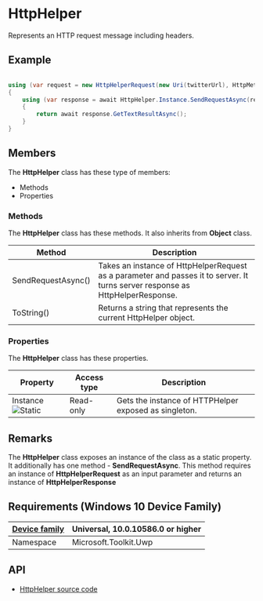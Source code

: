 # HttpHelper

Represents an HTTP request message including headers. 

## Example

```csharp

using (var request = new HttpHelperRequest(new Uri(twitterUrl), HttpMethod.Post))
{
    using (var response = await HttpHelper.Instance.SendRequestAsync(request))
    {
        return await response.GetTextResultAsync();
    }
}

```

## Members

The **HttpHelper** class has these type of members:

* Methods
* Properties

### Methods

The **HttpHelper** class has these methods. It also inherits from **Object** class.

| Method | Description |
| ------ | ----------- |
| SendRequestAsync() | Takes an instance of HttpHelperRequest as a parameter and passes it to server. It turns server response as HttpHelperResponse. |
| ToString() | Returns a string that represents the current HttpHelper object. |

### Properties

The **HttpHelper** class has these properties.

| Property | Access type | Description |
| -------- | ----------- | ----------- |
| Instance ![Static](https://i-msdn.sec.s-msft.com/dynimg/IC64394.jpeg) | Read-only | Gets the instance of HTTPHelper exposed as singleton. |

## Remarks

The **HttpHelper** class exposes an instance of the class as a static property.
It additionally has one method - **SendRequestAsync**. This method requires an instance of **HttpHelperRequest** as an input parameter and returns an instance of **HttpHelperResponse**

## Requirements (Windows 10 Device Family)

| [Device family](http://go.microsoft.com/fwlink/p/?LinkID=526370) | Universal, 10.0.10586.0 or higher |
| --- | --- |
| Namespace | Microsoft.Toolkit.Uwp |

## API

* [HttpHelper source code](https://github.com/Microsoft/UWPCommunityToolkit/blob/master/Microsoft.Toolkit.Uwp/Helpers/HttpHelper/HttpHelper.cs)
